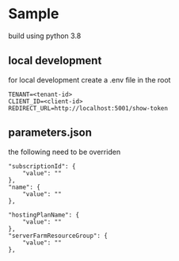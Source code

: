 # Sample

build using python 3.8

## local development

for local development create a .env file in the root

```
TENANT=<tenant-id>
CLIENT_ID=<client-id>
REDIRECT_URL=http://localhost:5001/show-token
```

## parameters.json

the following need to be overriden

```
"subscriptionId": {
    "value": ""
},
"name": {
    "value": ""
},

"hostingPlanName": {
    "value": ""
},
"serverFarmResourceGroup": {
    "value": ""
},
```